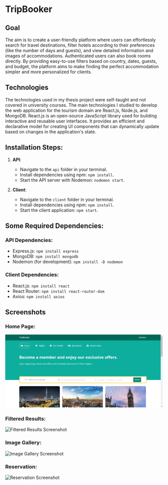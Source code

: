 # TripBooker


## Goal

The aim is to create a user-friendly platform where users can effortlessly search for travel destinations, filter hotels according to their preferences (like the number of days and guests), and view detailed information and images of accommodations. Authenticated users can also book rooms directly. By providing easy-to-use filters based on country, dates, guests, and budget, the platform aims to make finding the perfect accommodation simpler and more personalized for clients.

## Technologies

The technologies used in my thesis project were self-taught and not covered in university courses. The main technologies I studied to develop the web application for the tourism domain are React.js, Node.js, and MongoDB. React.js is an open-source JavaScript library used for building interactive and reusable user interfaces. It provides an efficient and declarative model for creating UI components that can dynamically update based on changes in the application's state. 

## Installation Steps:

1. **API**:
   - Navigate to the `api` folder in your terminal.
   - Install dependencies using npm: `npm install`.
   - Start the API server with Nodemon: `nodemon start`.

2. **Client**:
   - Navigate to the `client` folder in your terminal.
   - Install dependencies using npm: `npm install`.
   - Start the client application: `npm start`.

## Some Required Dependencies:

### API Dependencies:
- Express.js: `npm install express`
- MongoDB: `npm install mongodb`
- Nodemon (for development): `npm install -D nodemon`

### Client Dependencies:
- React.js: `npm install react`
- React Router: `npm install react-router-dom`
- Axios: `npm install axios`

## Screenshots

### Home Page:
![Home Page Screenshot](https://github.com/doriana2001/TripBooker/blob/main/screenshots/homepage.png)

### Filtered Results:
![Filtered Results Screenshot](path/to/filtered_results_screenshot.png)

### Image Gallery:
![Image Gallery Screenshot](path/to/image_gallery_screenshot.png)

### Reservation:
![Reservation Screenshot](path/to/reservation_screenshot.png)


